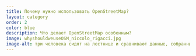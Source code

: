 ```yaml
---
title: Почему нужно использовать OpenStreetMap?
layout: category
order: 2
color: blue
description: Что делает OpenStreetMap особенным?
image: whyshouldweuseOSM_niccolo_rigacci.jpg
image-alt: три человека сидят на лестнице и сравнивают данные, собранные "на земле" для уточнения OpenStreetMap
---
```

